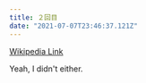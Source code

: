```yaml
---
title: ２回目
date: "2021-07-07T23:46:37.121Z"
---
```





[Wikipedia Link](https://en.wikipedia.org/wiki/Salted_duck_egg)

Yeah, I didn't either.
